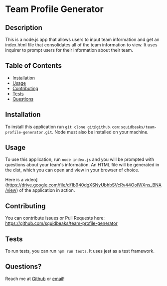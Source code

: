 # Team Profile Generator

  ## Description
  This is a node.js app that allows users to input team information and get an index.html file that consolidates all of the team information to view. It uses inquirer to prompt users for their information about their team.

  ## Table of Contents

  * [Installation](#installation)
  * [Usage](#usage)
  * [Contributing](#contributing)
  * [Tests](#tests)
  * [Questions](#questions)

  ## Installation
  To install this application run `git clone git@github.com:squidbeaks/team-profile-generator.git`. Node must also be installed on your machine.

  ## Usage
  To use this application, run `node index.js` and you will be prompted with questions about your team's information. An HTML file will be generated in the dist, which you can open and view in your browser of choice.
  
  Here is a video](https://drive.google.com/file/d/1b940dgXSNyUbhbSVcRv44OoIWXns_BNA/view) of the application in action.

  ## Contributing
  You can contribute issues or Pull Requests here: https://github.com/squidbeaks/team-profile-generator

  ## Tests
  To run tests, you can run `npm run tests`. It uses jest as a test framework.

  ## Questions?
  Reach me at [Github](https://github.com/squidbeaks) or [email](leahsigridrussell@gmail.com)!
